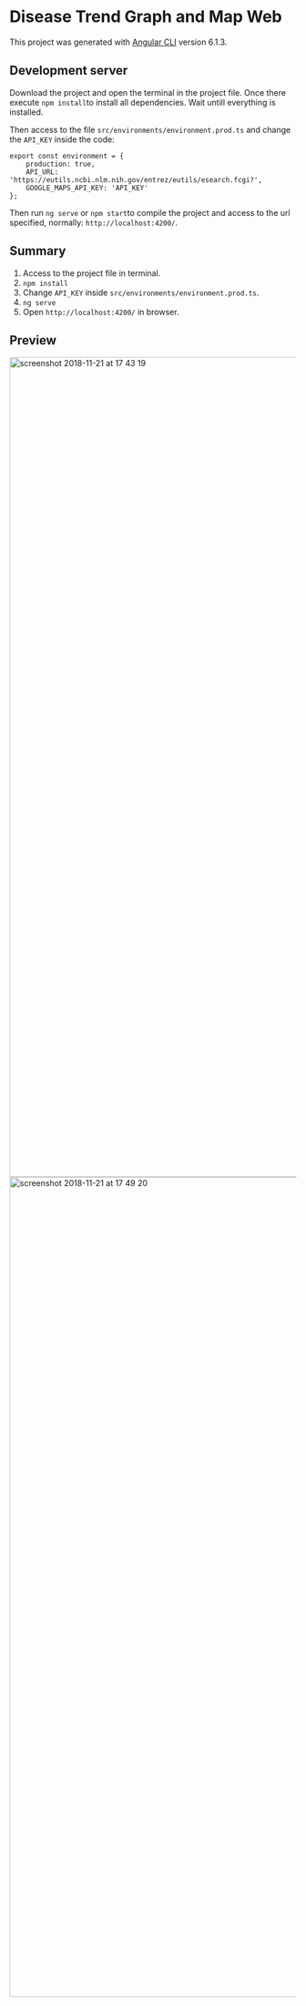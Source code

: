 # Disease Trend Graph and Map Web

This project was generated with [Angular CLI](https://github.com/angular/angular-cli) version 6.1.3.

## Development server

Download the project and open the terminal in the project file. Once there execute `npm install`to install all dependencies. Wait untill everything is installed.

Then access to the file `src/environments/environment.prod.ts` and change the `API_KEY` inside the code:
```
export const environment = {
    production: true,
    API_URL: 'https://eutils.ncbi.nlm.nih.gov/entrez/eutils/esearch.fcgi?',
    GOOGLE_MAPS_API_KEY: 'API_KEY'
};
```

Then run `ng serve` or `npm start`to compile the project and access to the url specified, normally: `http://localhost:4200/`.

## Summary
1. Access to the project file in terminal.
2. `npm install`
3. Change `API_KEY` inside `src/environments/environment.prod.ts`.
4. `ng serve`
5. Open `http://localhost:4200/` in browser.


## Preview

<img width="1440" alt="screenshot 2018-11-21 at 17 43 19" src="https://user-images.githubusercontent.com/37312148/48855933-6ab65d80-edb5-11e8-94db-f16eb08c5b82.png">

<img width="1440" alt="screenshot 2018-11-21 at 17 49 20" src="https://user-images.githubusercontent.com/37312148/48856097-d39dd580-edb5-11e8-8660-7bf1a418cb02.png">

